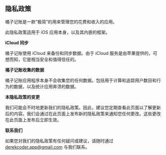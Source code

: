 ## 隐私政策

橘子记账是一款“极简”的用来管理您的花费和收入的应用。

此隐私政策适用于 iOS 应用本身，以及其内嵌的框架。

**iCloud 同步**

橘子记账使用 iCloud 来备份和同步数据。由于 iCloud 服务是由苹果提供的，可想而知，它是相当安全和值得信任的。

**橘子记账收集的数据**

橘子记账应用程序本身不会收集您的任何数据。包括用于计算和追踪用户数目和行为的数据，以及统计应用奔溃的数据。

**本隐私政策的变更**

我们可能会不时地更新我们的隐私政策。因此，建议您定期查看此页面以了解更新后的内容。我们会通过在此页面上发布新的隐私政策来通知您任何更改。这些更改在此页面上发布后立即生效。

**联系我们**

如果您对我们的隐私政策有任何疑问或建议，请随时通过 derekcoder.app@gmail.com 与我们联系。
